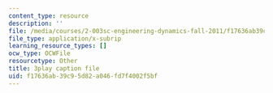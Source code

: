 ```yaml
---
content_type: resource
description: ''
file: /media/courses/2-003sc-engineering-dynamics-fall-2011/f17636ab39c95d82a046fd7f4002f5bf_mB_rrEN_Ltc.vtt
file_type: application/x-subrip
learning_resource_types: []
ocw_type: OCWFile
resourcetype: Other
title: 3play caption file
uid: f17636ab-39c9-5d82-a046-fd7f4002f5bf
---
```

